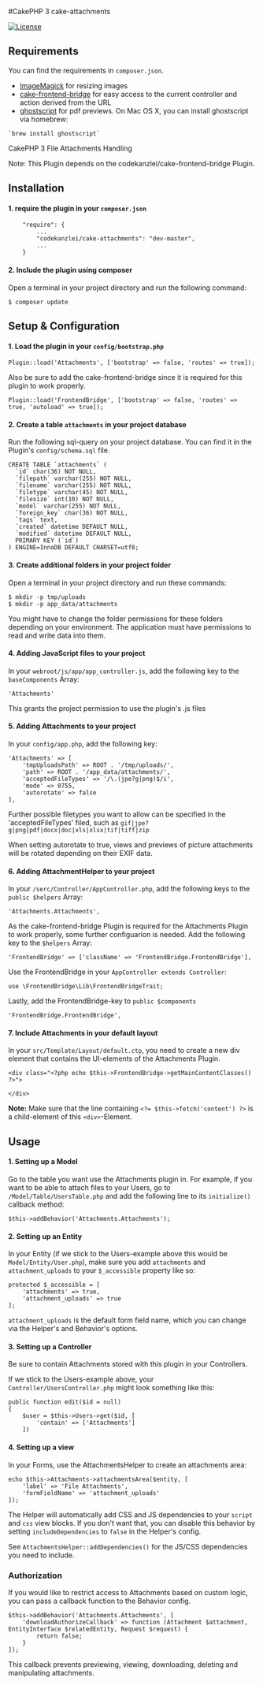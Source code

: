 #CakePHP 3 cake-attachments

[![License](https://img.shields.io/badge/license-MIT-brightgreen.svg?style=flat-square)](LICENSE.txt)

## Requirements

You can find the requirements in `composer.json`.

- [ImageMagick](http://www.imagemagick.org/script/binary-releases.php) for resizing images
- [cake-frontend-bridge](https://github.com/scherersoftware/cake-frontend-bridge) for easy access to the current controller and action derived from the URL
- [ghostscript](http://ghostscript.com/download/) for pdf previews. On Mac OS X, you can install ghostscript via homebrew:

 ```
 `brew install ghostscript`
 ```

CakePHP 3 File Attachments Handling

Note: This Plugin depends on the codekanzlei/cake-frontend-bridge Plugin.

## Installation

#### 1. require the plugin in your `composer.json`

		"require": {
			...
			"codekanzlei/cake-attachments": "dev-master",
			...
		}

#### 2. Include the plugin using composer

Open a terminal in your project directory and run the following command:

	$ composer update

## Setup & Configuration

#### 1. Load the plugin in your `config/bootstrap.php`

	Plugin::load('Attachments', ['bootstrap' => false, 'routes' => true]);

Also be sure to add the cake-frontend-bridge since it is required for this plugin to work properly.

	Plugin::load('FrontendBridge', ['bootstrap' => false, 'routes' => true, 'autoload' => true]);

#### 2. Create a table `attachments` in your project database

Run the following sql-query on your project database. You can find it in the Plugin's `config/schema.sql` file.

	CREATE TABLE `attachments` (
	  `id` char(36) NOT NULL,
	  `filepath` varchar(255) NOT NULL,
	  `filename` varchar(255) NOT NULL,
	  `filetype` varchar(45) NOT NULL,
	  `filesize` int(10) NOT NULL,
	  `model` varchar(255) NOT NULL,
	  `foreign_key` char(36) NOT NULL,
	  `tags` text,
	  `created` datetime DEFAULT NULL,
	  `modified` datetime DEFAULT NULL,
	  PRIMARY KEY (`id`)
	) ENGINE=InnoDB DEFAULT CHARSET=utf8;

#### 3. Create additional folders in your project folder

Open a terminal in your project directory and run these commands:

	$ mkdir -p tmp/uploads
	$ mkdir -p app_data/attachments

You might have to change the folder permissions for these folders depending on your environment. The application must have permissions to read and write data into them.

#### 4. Adding JavaScript files to your project

In your `webroot/js/app/app_controller.js`, add the following key to the `baseComponents` Array:

	'Attachments'

This grants the project permission to use the plugin's .js files

#### 5. Adding Attachments to your project

In your `config/app.php`, add the following key:

    'Attachments' => [
        'tmpUploadsPath' => ROOT . '/tmp/uploads/',
        'path' => ROOT . '/app_data/attachments/',
        'acceptedFileTypes' => '/\.(jpe?g|png)$/i',
        'mode' => 0755,
        'autorotate' => false
    ],

Further possible filetypes you want to allow can be specified in the 'acceptedFileTypes' filed, such as `gif|jpe?g|png|pdf|docx|doc|xls|xlsx|tif|tiff|zip`

When setting autorotate to true, views and previews of picture attachments will be rotated depending on their EXIF data.

#### 6. Adding AttachmentHelper to your project

In your `/serc/Controller/AppController.php`, add the following keys to the `public $helpers` Array:

	'Attachments.Attachments',

As the cake-frontend-bridge Plugin is required for the Attachments Plugin to work properly, some further configuarion is needed. Add the following key to the `$helpers` Array:

	'FrontendBridge' => ['className' => 'FrontendBridge.FrontendBridge'],

Use the FrontendBridge in your `AppController extends Controller`:

	use \FrontendBridge\Lib\FrontendBridgeTrait;

Lastly, add the FrontendBridge-key to `public $components`

	'FrontendBridge.FrontendBridge',


#### 7. Include Attachments in your default layout

In your `src/Template/Layout/default.ctp`, you need to create a new div element that contains the UI-elements of the Attachments Plugin.

	<div class="<?php echo $this->FrontendBridge->getMainContentClasses() ?>">

	</div>

**Note:** Make sure that the line containing `<?= $this->fetch('content') ?>` is a child-element of this `<div>`-Element.

## Usage


#### 1. Setting up a Model

Go to the table you want use the Attachments plugin in. For example, if you want to be able to attach files to your Users, go to `/Model/Table/UsersTable.php` and add the following line to its `initialize()` callback method:

    $this->addBehavior('Attachments.Attachments');

#### 2. Setting up an Entity

In your Entity (if we stick to the Users-example above this would be `Model/Entity/User.php`), make sure you add `attachments` and `attachment_uploads` to your `$_accessible` property like so:

    protected $_accessible = [
        'attachments' => true,
        'attachment_uploads' => true
    ];

`attachment_uploads` is the default form field name, which you can change via the Helper's and Behavior's options.

#### 3. Setting up a Controller

Be sure to contain Attachments stored with this plugin in your Controllers.

If we stick to the Users-example above, your `Controller/UsersController.php` might look something like this:

	public function edit($id = null)
    {
        $user = $this->Users->get($id, [
            'contain' => ['Attachments']
        ])

#### 4. Setting up a view

In your Forms, use the AttachmentsHelper to create an attachments area:

    echo $this->Attachments->attachmentsArea($entity, [
        'label' => 'File Attachments',
        'formFieldName' => 'attachment_uploads'
    ]);

The Helper will automatically add CSS and JS dependencies to your `script` and `css` view blocks. If you don't
want that, you can disable this behavior by setting `includeDependencies` to `false` in the Helper's config.

See `AttachmentsHelper::addDependencies()` for the JS/CSS dependencies you need to include.

### Authorization

If you would like to restrict access to Attachments based on custom logic, you can pass a callback function to the Behavior config.

    $this->addBehavior('Attachments.Attachments', [
        'downloadAuthorizeCallback' => function (Attachment $attachment, EntityInterface $relatedEntity, Request $request) {
            return false;
        }
    ]);

This callback prevents previewing, viewing, downloading, deleting and manipulating attachments.
